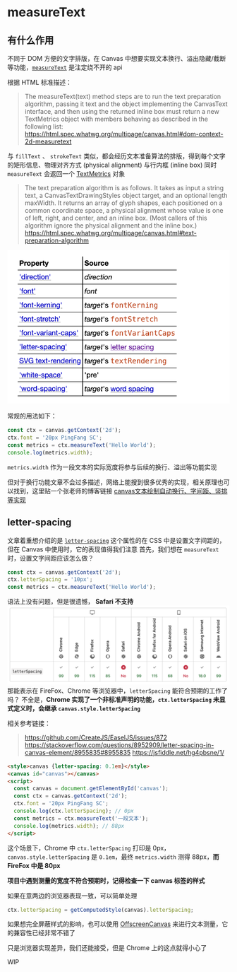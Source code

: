 # measureText
## 有什么作用
不同于 DOM 方便的文字排版，在 Canvas 中想要实现文本换行、溢出隐藏/截断等功能，[`measureText`](https://developer.mozilla.org/zh-CN/docs/Web/API/CanvasRenderingContext2D/measureText) 是注定绕不开的 api

根据 HTML 标准描述：
>The measureText(text) method steps are to run the text preparation algorithm, passing it text and the object implementing the CanvasText interface, and then using the returned inline box must return a new TextMetrics object with members behaving as described in the following list:
https://html.spec.whatwg.org/multipage/canvas.html#dom-context-2d-measuretext

与 `fillText` 、 `strokeText` 类似，都会经历文本准备算法的排版，得到每个文字的矩形信息、物理对齐方式 (physical alignment) 与行内框 (inline box)
同时 `measureText` 会返回一个 [TextMetrics](https://developer.mozilla.org/zh-CN/docs/Web/API/TextMetrics) 对象
> The text preparation algorithm is as follows. It takes as input a string text, a CanvasTextDrawingStyles object target, and an optional length maxWidth. It returns an array of glyph shapes, each positioned on a common coordinate space, a physical alignment whose value is one of left, right, and center, and an inline box. (Most callers of this algorithm ignore the physical alignment and the inline box.)
https://html.spec.whatwg.org/multipage/canvas.html#text-preparation-algorithm

![inline box 支持更改的 css 属性](image.png)

常规的用法如下：

```js
const ctx = canvas.getContext('2d');
ctx.font = '20px PingFang SC';
const metrics = ctx.measureText('Hello World');
console.log(metrics.width);
```
 `metrics.width` 作为一段文本的实际宽度将参与后续的换行、溢出等功能实现

但对于换行功能文章不会过多描述，网络上能搜到很多优秀的实现，相关原理也可以找到，这里贴一个张老师的博客链接 [canvas文本绘制自动换行、字间距、竖排等实现](https://www.zhangxinxu.com/wordpress/2018/02/canvas-text-break-line-letter-spacing-vertical/)

## letter-spacing
文章着重想介绍的是 [`letter-spacing`](https://developer.mozilla.org/en-US/docs/Web/CSS/letter-spacing)
这个属性的在 CSS 中是设置文字间距的，但在 Canvas 中使用时，它的表现值得我们注意
首先，我们想在 `measureText` 时，设置文字间距应该怎么做？

```js
const ctx = canvas.getContext('2d');
ctx.letterSpacing = '10px';
const metrics = ctx.measureText('Hello World');
```
语法上没有问题，但是很遗憾， **Safari 不支持**
![letterSpacing 兼容性](image-1.png)
那能表示在 FireFox、Chrome 等浏览器中，`letterSpacing` 能符合预期的工作了吗？
不全是，**Chrome 实现了一个非标准声明的功能，`ctx.letterSpacing` 未显式定义时，会继承 `canvas.style.letterSpacing`**

相关参考链接：
>https://github.com/CreateJS/EaselJS/issues/872
https://stackoverflow.com/questions/8952909/letter-spacing-in-canvas-element/8955835#8955835
https://jsfiddle.net/hg4pbsne/1/

```html
<style>canvas {letter-spacing: 0.1em}</style>
<canvas id="canvas"></canvas>
<script>
  const canvas = document.getElementById('canvas');
  const ctx = canvas.getContext('2d');
  ctx.font = '20px PingFang SC';
  console.log(ctx.letterSpacing); // 0px
  const metrics = ctx.measureText('一段文本');
  console.log(metrics.width); // 88px
</script>
```
这个场景下，Chrome 中 `ctx.letterSpacing` 打印是 0px，`canvas.style.letterSpacing` 是 `0.1em`，最终 `metrics.width` 测得 88px，**而 FireFox 中是 80px**

**项目中遇到测量的宽度不符合预期时，记得检查一下 canvas 标签的样式**

如果在意两边的浏览器表现一致，可以简单处理
```js
ctx.letterSpacing = getComputedStyle(canvas).letterSpacing;
```
如果想完全屏蔽样式的影响，也可以使用 [OffscreenCanvas](https://developer.mozilla.org/zh-CN/docs/Web/API/OffscreenCanvas) 来进行文本测量，它的兼容性已经非常不错了

只是浏览器实现差异，我们还能接受，但是 Chrome 上的这点就得小心了

WIP